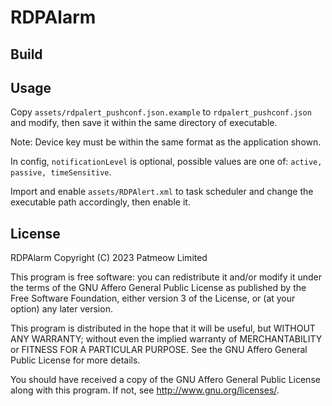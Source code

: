 # RDPAlarm

## Build

## Usage

Copy `assets/rdpalert_pushconf.json.example` to `rdpalert_pushconf.json` and modify, then save it within the same directory of executable.

Note: Device key must be within the same format as the application shown.

In config, `notificationLevel` is optional, possible values are one of: `active, passive, timeSensitive`.

Import and enable `assets/RDPAlert.xml` to task scheduler and change the executable path accordingly, then enable it.

## License

 RDPAlarm
 Copyright (C) 2023  Patmeow Limited
 
 This program is free software: you can redistribute it and/or modify
 it under the terms of the GNU Affero General Public License as published by
 the Free Software Foundation, either version 3 of the License, or
 (at your option) any later version.
 
 This program is distributed in the hope that it will be useful,
 but WITHOUT ANY WARRANTY; without even the implied warranty of
 MERCHANTABILITY or FITNESS FOR A PARTICULAR PURPOSE.  See the
 GNU Affero General Public License for more details.
 
 You should have received a copy of the GNU Affero General Public License
 along with this program.  If not, see <http://www.gnu.org/licenses/>.

